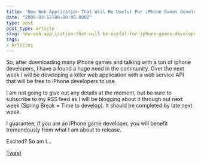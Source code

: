 ```yaml
---
title: 'New Web Application That Will Be Useful For iPhone Games Developers'
date: "2009-03-12T00:00:00.000Z"
type: post 
post_type: article
slug: new-web-application-that-will-be-useful-for-iphone-games-developers
tags: 
- Articles
---
```

So, after downloading many iPhone games and talking with a ton of iphone developers, I have a found a huge need in the community. Over the next week I will be developing a killer web application with a web service API that will be free to iPhone developers to use.

I am not going to give out any details at the moment, but be sure to subscribe to my RSS feed as I will be blogging about it through out next week (Spring Break = Time to develop). It should be completed by late next week.

I guarantee, if you are an iPhone game developer, you will benefit tremendously from what I am about to release.

Excited? So am I&#8230;

<div style="">
  <a href="http://twitter.com/share" class="twitter-share-button" data-count="horizontal" data-text="New Web Application That Will Be Useful For iPhone Games Developers" data-url="http://brandontreb.com/new-web-application-that-will-be-useful-for-iphone-games-developers"  data-via="brandontreb" data-related="brandontreb:">Tweet</a>
</div>
